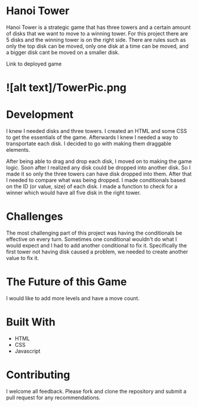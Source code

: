 Hanoi Tower
========


Hanoi Tower is a strategic game that has three towers and a certain amount of disks that we want to move to a winning tower. For this project there are 5 disks and the winning tower is on the right side. There are rules such as only the top disk can be moved, only one disk at a time can be moved, and a bigger disk cant be moved on a smaller disk. 


Link to deployed game 

![alt text]/TowerPic.png
=======



Development
========
I knew I needed disks and three towers. I created an HTML and some CSS to get the essentials of the game. Afterwards I knew I needed a way to transportate each disk. I decided to go with making them draggable elements. 

After being able to drag and drop each disk, I moved on to making the game logic. Soon after I realized any disk could be dropped into another disk. So I made it so only the three towers can have disk dropped into them. After that I needed to compare what was being dropped. I made conditionals based on the ID (or value, size) of each disk. I made a function to check for a winner which would have all five disk in the right tower. 

Challenges
========
The most challenging part of this project was having the conditionals be effective on every turn. Sometimes one conditional wouldn't do what I would expect and I had to add another conditional to fix it. Specifically the first tower not having disk caused a problem, we needed to create another value to fix it. 

The Future of this Game
========
I would like to add more levels and have a move count. 


Built With
========
- HTML
- CSS
- Javascript

Contributing
========
I welcome all feedback. Please fork and clone the repository and submit a pull request for any recommendations. 
